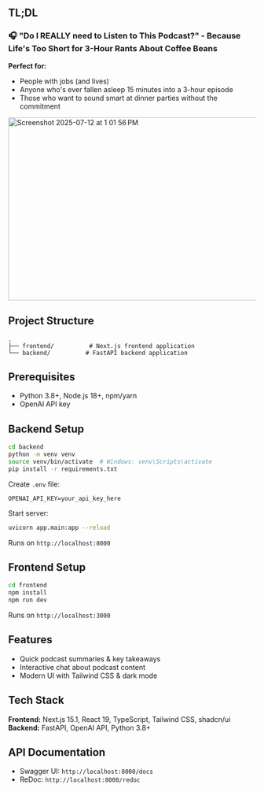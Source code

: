 ## TL;DL
### 🎧 "Do I REALLY need to Listen to This Podcast?" - Because Life's Too Short for 3-Hour Rants About Coffee Beans

**Perfect for:**
- People with jobs (and lives)
- Anyone who's ever fallen asleep 15 minutes into a 3-hour episode
- Those who want to sound smart at dinner parties without the commitment

<img width="927" height="372" alt="Screenshot 2025-07-12 at 1 01 56 PM" src="https://github.com/user-attachments/assets/9d04dc17-6ac9-4035-952b-9acc6e120aa5" />


## Project Structure

```
.
├── frontend/          # Next.js frontend application
└── backend/          # FastAPI backend application
```

## Prerequisites

- Python 3.8+, Node.js 18+, npm/yarn
- OpenAI API key

## Backend Setup

```bash
cd backend
python -m venv venv
source venv/bin/activate  # Windows: venv\Scripts\activate
pip install -r requirements.txt
```

Create `.env` file:
```
OPENAI_API_KEY=your_api_key_here
```

Start server:
```bash
uvicorn app.main:app --reload
```

Runs on `http://localhost:8000`

## Frontend Setup

```bash
cd frontend
npm install
npm run dev
```

Runs on `http://localhost:3000`

## Features

- Quick podcast summaries & key takeaways
- Interactive chat about podcast content
- Modern UI with Tailwind CSS & dark mode

## Tech Stack

**Frontend:** Next.js 15.1, React 19, TypeScript, Tailwind CSS, shadcn/ui  
**Backend:** FastAPI, OpenAI API, Python 3.8+

## API Documentation

- Swagger UI: `http://localhost:8000/docs`
- ReDoc: `http://localhost:8000/redoc`
